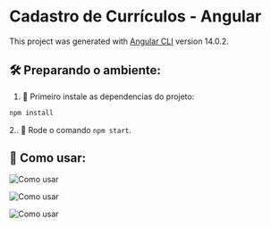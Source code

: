 # Cadastro de Currículos - Angular

This project was generated with [Angular CLI](https://github.com/angular/angular-cli) version 14.0.2.

## 🛠️ Preparando o ambiente:

1. 🔮 Primeiro instale as dependencias do projeto:

```bash
npm install
```

2.. 🚧 Rode o comando `npm start`.

## 🤯 Como usar:

![Como usar](https://media0.giphy.com/media/v1.Y2lkPTc5MGI3NjExNmVjMzM4NDY4Y2YwZjE3NmI4YTExNDk2MTcwMDAzMTJlMjI5MzNmNiZjdD1n/vonRrZafhoVektk5iE/giphy.gif)

![Como usar](https://media4.giphy.com/media/v1.Y2lkPTc5MGI3NjExZGY5ZDdmMTkyMGMwY2RlODQ4YTU4NDI2YWM5NjYwNmEyZjBhOGIwZCZjdD1n/FagDN9sMrJNJQErCru/giphy.gif)

![Como usar](https://media4.giphy.com/media/v1.Y2lkPTc5MGI3NjExYjUxYTMzMzlmNTM3NWVmMTUxYTg2YmVjZDE4MDQ4ZDYyODljMzg4NiZjdD1n/RcduMWmLhcDEcJAVDy/giphy.gif)
